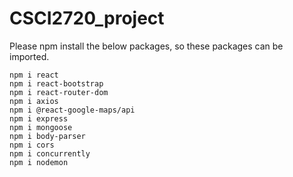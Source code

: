 # CSCI2720_project
Please npm install the below packages, so these packages can be imported.
```
npm i react
npm i react-bootstrap
npm i react-router-dom
npm i axios
npm i @react-google-maps/api
npm i express
npm i mongoose
npm i body-parser
npm i cors
npm i concurrently
npm i nodemon
```

